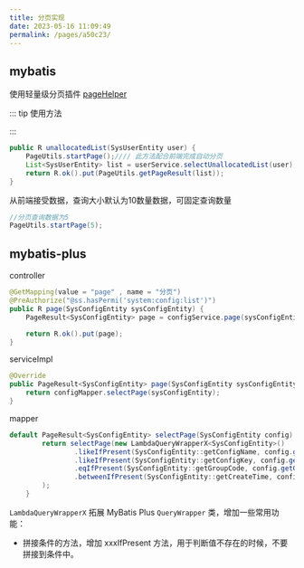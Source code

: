 ```yaml
---
title: 分页实现
date: 2023-05-16 11:09:49
permalink: /pages/a50c23/
---
```

## mybatis

使用轻量级分页插件 [pageHelper](https://github.com/pagehelper/Mybatis-PageHelper)

::: tip 使用方法

:::



```java
public R unallocatedList(SysUserEntity user) {
    PageUtils.startPage();//// 此方法配合前端完成自动分页
    List<SysUserEntity> list = userService.selectUnallocatedList(user);
    return R.ok().put(PageUtils.getPageResult(list));
}
```

从前端接受数据，查询大小默认为10数量数据，可固定查询数量

```java
//分页查询数据为5
PageUtils.startPage(5);
```

## mybatis-plus

controller

```java
@GetMapping(value = "page" , name = "分页")
@PreAuthorize("@ss.hasPermi('system:config:list')")
public R page(SysConfigEntity sysConfigEntity) {
    PageResult<SysConfigEntity> page = configService.page(sysConfigEntity);

    return R.ok().put(page);
}
```

serviceImpl

```java
@Override
public PageResult<SysConfigEntity> page(SysConfigEntity sysConfigEntity) {
    return configMapper.selectPage(sysConfigEntity);
}
```

mapper

```java
default PageResult<SysConfigEntity> selectPage(SysConfigEntity config) {
        return selectPage(new LambdaQueryWrapperX<SysConfigEntity>()
                .likeIfPresent(SysConfigEntity::getConfigName, config.getConfigName())
                .likeIfPresent(SysConfigEntity::getConfigKey, config.getConfigKey())
                .eqIfPresent(SysConfigEntity::getGroupCode, config.getGroupCode())
                .betweenIfPresent(SysConfigEntity::getCreateTime, config.getParams())
        );
    }
```



`LambdaQueryWrapperX` 拓展 MyBatis Plus `QueryWrapper` 类，增加一些常用功能：

- 拼接条件的方法，增加 xxxIfPresent 方法，用于判断值不存在的时候，不要拼接到条件中。